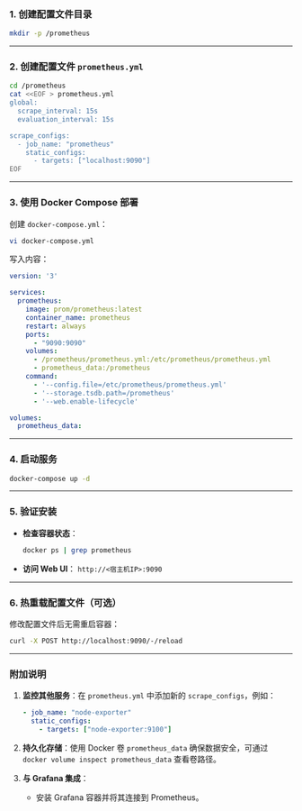 ### 1. **创建配置文件目录**
```bash
mkdir -p /prometheus
```

---

### 2. **创建配置文件 `prometheus.yml`**
```bash
cd /prometheus
cat <<EOF > prometheus.yml
global:
  scrape_interval: 15s
  evaluation_interval: 15s

scrape_configs:
  - job_name: "prometheus"
    static_configs:
      - targets: ["localhost:9090"]
EOF
```

---

### 3. **使用 Docker Compose 部署**
创建 `docker-compose.yml`：
```bash
vi docker-compose.yml
```

写入内容：
```yaml
version: '3'

services:
  prometheus:
    image: prom/prometheus:latest
    container_name: prometheus
    restart: always
    ports:
      - "9090:9090"
    volumes:
      - /prometheus/prometheus.yml:/etc/prometheus/prometheus.yml
      - prometheus_data:/prometheus
    command:
      - '--config.file=/etc/prometheus/prometheus.yml'
      - '--storage.tsdb.path=/prometheus'
      - '--web.enable-lifecycle'

volumes:
  prometheus_data:
```

---

### 4. **启动服务**
```bash
docker-compose up -d
```

---

### 5. **验证安装**
- **检查容器状态**：
  ```bash
  docker ps | grep prometheus
  ```
- **访问 Web UI**：
  `http://<宿主机IP>:9090`

---

### 6. **热重载配置文件（可选）**
修改配置文件后无需重启容器：
```bash
curl -X POST http://localhost:9090/-/reload
```

---

### 附加说明
1. **监控其他服务**：在 `prometheus.yml` 中添加新的 `scrape_configs`，例如：
   ```yaml
   - job_name: "node-exporter"
     static_configs:
       - targets: ["node-exporter:9100"]
   ```

2. **持久化存储**：使用 Docker 卷 `prometheus_data` 确保数据安全，可通过 `docker volume inspect prometheus_data` 查看卷路径。

3. **与 Grafana 集成**：
   - 安装 Grafana 容器并将其连接到 Prometheus。

